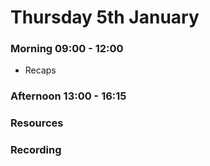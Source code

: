 # Thursday 5th January

### Morning 09:00 - 12:00

- Recaps

### Afternoon 13:00 - 16:15



### Resources



### Recording
